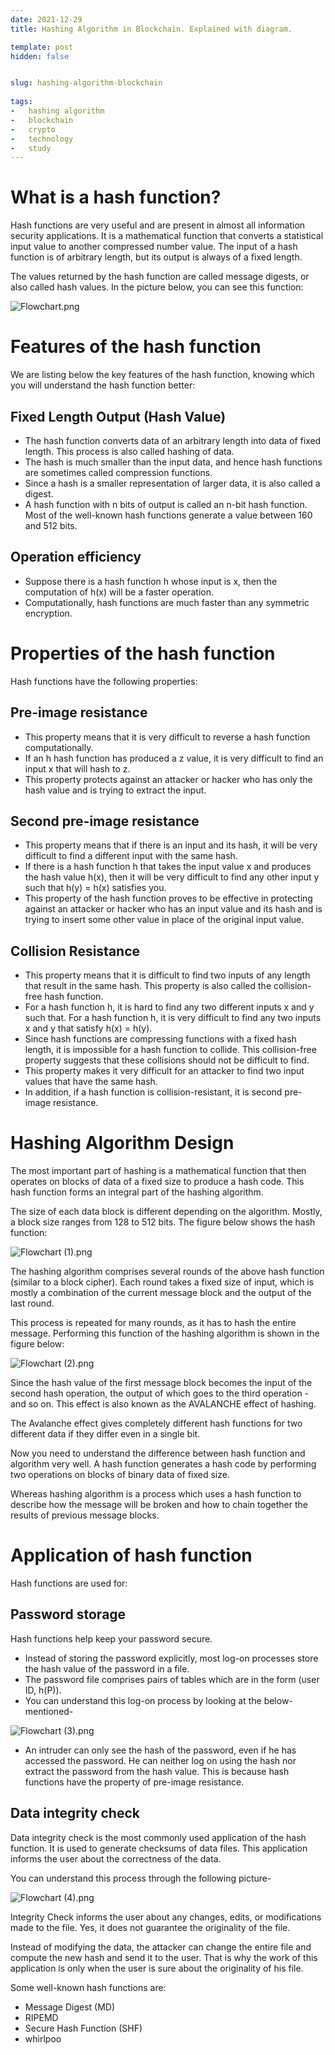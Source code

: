 ```yaml
---
date: 2021-12-29
title: Hashing Algorithm in Blockchain. Explained with diagram.

template: post
hidden: false


slug: hashing-algorithm-blockchain
  
tags:
-   hashing algorithm
-   blockchain
-   crypto
-   technology
-   study
---
```

<!-- more -->


<!-- more -->


# **What is a hash function?**

Hash functions are very useful and are present in almost all information security applications. It is a mathematical function that converts a statistical input value to another compressed number value. The input of a hash function is of arbitrary length, but its output is always of a fixed length. 

The values ​​returned by the hash function are called message digests, or also called hash values. In the picture below, you can see this function:

![Flowchart.png](https://cdn.hashnode.com/res/hashnode/image/upload/v1640806200147/ak6IW0KaG.png)

# **Features of the hash function**

We are listing below the key features of the hash function, knowing which you will understand the hash function better:

## **Fixed Length Output (Hash Value)**

- The hash function converts data of an arbitrary length into data of fixed length. This process is also called hashing of data.
- The hash is much smaller than the input data, and hence hash functions are sometimes called compression functions.
- Since a hash is a smaller representation of larger data, it is also called a digest.
- A hash function with n bits of output is called an n-bit hash function. Most of the well-known hash functions generate a value between 160 and 512 bits.

## **Operation efficiency**

- Suppose there is a hash function h whose input is x, then the computation of h(x) will be a faster operation.
- Computationally, hash functions are much faster than any symmetric encryption.

# **Properties of the hash function**

Hash functions have the following properties:

## **Pre-image resistance**

- This property means that it is very difficult to reverse a hash function computationally.
- If an h hash function has produced a z value, it is very difficult to find an input x that will hash to z.
- This property protects against an attacker or hacker who has only the hash value and is trying to extract the input.

## **Second pre-image resistance**

- This property means that if there is an input and its hash, it will be very difficult to find a different input with the same hash.
- If there is a hash function h that takes the input value x and produces the hash value h(x), then it will be very difficult to find any other input y such that h(y) = h(x) satisfies you.
- This property of the hash function proves to be effective in protecting against an attacker or hacker who has an input value and its hash and is trying to insert some other value in place of the original input value.

## **Collision Resistance**

- This property means that it is difficult to find two inputs of any length that result in the same hash. This property is also called the collision-free hash function.
- For a hash function h, it is hard to find any two different inputs x and y such that. For a hash function h, it is very difficult to find any two inputs x and y that satisfy h(x) = h(y).
- Since hash functions are compressing functions with a fixed hash length, it is impossible for a hash function to collide. This collision-free property suggests that these collisions should not be difficult to find.
- This property makes it very difficult for an attacker to find two input values ​​that have the same hash.
- In addition, if a hash function is collision-resistant, it is second pre-image resistance.

# **Hashing Algorithm Design**

The most important part of hashing is a mathematical function that then operates on blocks of data of a fixed size to produce a hash code. This hash function forms an integral part of the hashing algorithm.

The size of each data block is different depending on the algorithm. Mostly, a block size ranges from 128 to 512 bits. The figure below shows the hash function:



![Flowchart (1).png](https://cdn.hashnode.com/res/hashnode/image/upload/v1640806337807/21E7NwGcS.png)

The hashing algorithm comprises several rounds of the above hash function (similar to a block cipher). Each round takes a fixed size of input, which is mostly a combination of the current message block and the output of the last round.

This process is repeated for many rounds, as it has to hash the entire message. Performing this function of the hashing algorithm is shown in the figure below:


![Flowchart (2).png](https://cdn.hashnode.com/res/hashnode/image/upload/v1640806385688/v9AC6fWKv.png)

Since the hash value of the first message block becomes the input of the second hash operation, the output of which goes to the third operation - and so on. This effect is also known as the AVALANCHE effect of hashing.

The Avalanche effect gives completely different hash functions for two different data if they differ even in a single bit.

Now you need to understand the difference between hash function and algorithm very well. A hash function generates a hash code by performing two operations on blocks of binary data of fixed size.

Whereas hashing algorithm is a process which uses a hash function to describe how the message will be broken and how to chain together the results of previous message blocks.

# **Application of hash function**

Hash functions are used for:

## **Password storage**

Hash functions help keep your password secure.

- Instead of storing the password explicitly, most log-on processes store the hash value of the password in a file.
- The password file comprises pairs of tables which are in the form (user ID, h(P)).
- You can understand this log-on process by looking at the below-mentioned-


![Flowchart (3).png](https://cdn.hashnode.com/res/hashnode/image/upload/v1640806454734/_K6tsDapi.png)

- An intruder can only see the hash of the password, even if he has accessed the password. He can neither log on using the hash nor extract the password from the hash value. This is because hash functions have the property of pre-image resistance.

## **Data integrity check**

Data integrity check is the most commonly used application of the hash function. It is used to generate checksums of data files. This application informs the user about the correctness of the data.

You can understand this process through the following picture-


![Flowchart (4).png](https://cdn.hashnode.com/res/hashnode/image/upload/v1640806486829/YrSllWd2Gvd.png)

Integrity Check informs the user about any changes, edits, or modifications made to the file. Yes, it does not guarantee the originality of the file.

Instead of modifying the data, the attacker can change the entire file and compute the new hash and send it to the user. That is why the work of this application is only when the user is sure about the originality of his file.

Some well-known hash functions are:

- Message Digest (MD)
- RIPEMD
- Secure Hash Function (SHF)
- whirlpoo